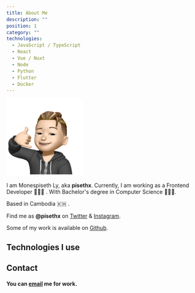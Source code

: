 ```yaml
---
title: About Me
description: ""
position: 1
category: ""
technologies:
  - JavaScript / TypeScript
  - React
  - Vue / Nuxt
  - Node
  - Python
  - Flutter
  - Docker
---
```


<img src="/profile.png" width="200" height="200" alt=""/>

I am Monespiseth Ly, aka **pisethx**. Currently, I am working as a Frontend Developer 🧑🏼‍💻 . With Bachelor's degree in Computer Science 👨🏼‍🎓.

Based in Cambodia 🇰🇭 .

Find me as **@pisethx** on [Twitter](https://twitter.com/pisethx) & [Instagram](https://instagram.com/pisethx).

Some of my work is available on [Github](https://github.com/pisethx).

## Technologies I use

<list :items="technologies"></list>

## Contact

#### You can [email](mailto:pisethlee111@gmail.com) me for work.
